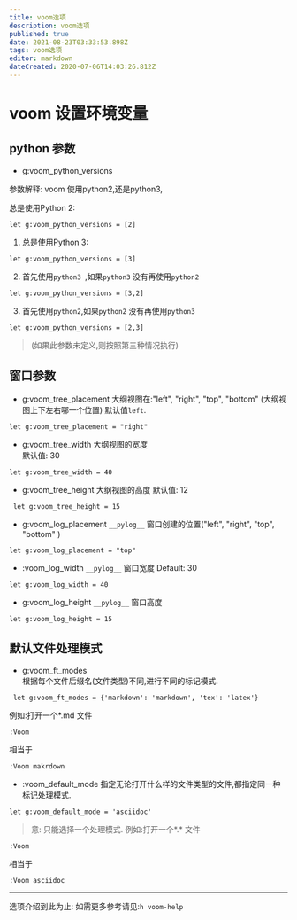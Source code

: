 ```yaml
---
title: voom选项
description: voom选项
published: true
date: 2021-08-23T03:33:53.898Z
tags: voom选项
editor: markdown
dateCreated: 2020-07-06T14:03:26.812Z
---
```


# voom 设置环境变量
## python 参数
- g:voom_python_versions  

参数解释: voom 使用python2,还是python3,

总是使用Python 2: 
```vim
let g:voom_python_versions = [2]
```
            
1. 总是使用Python 3: 
```vim
let g:voom_python_versions = [3]
```
2. 首先使用`python3 `,如果`python3` 没有再使用`python2`
```vim
let g:voom_python_versions = [3,2]
```
3. 首先使用`python2`,如果`python2` 没有再使用`python3`
```vim
let g:voom_python_versions = [2,3]
```

> (如果此参数未定义,则按照第三种情况执行) 
## 窗口参数

- g:voom_tree_placement 
大纲视图在:"left", "right", "top", "bottom"   (大纲视图上下左右哪一个位置)
默认值`left`.
```vim
let g:voom_tree_placement = "right"  
```

- g:voom_tree_width
大纲视图的宽度    
默认值: 30 
```vim
let g:voom_tree_width = 40
```
- g:voom_tree_height
大纲视图的高度
默认值: 12
```vim
 let g:voom_tree_height = 15   
```
- g:voom_log_placement 
`__pylog__` 窗口创建的位置("left", "right", "top", "bottom"     )

```vim
let g:voom_log_placement = "top"  
```
- :voom_log_width 
`__pylog__` 窗口宽度
 Default: 30
 ```vim
 let g:voom_log_width = 40
 ```
 - g:voom_log_height 
 `__pylog__` 窗口高度
 ```vim
 let g:voom_log_height = 15
 ```
 ## 默认文件处理模式
 - g:voom_ft_modes  
 根据每个文件后缀名(文件类型)不同,进行不同的标记模式.
 ```vim
  let g:voom_ft_modes = {'markdown': 'markdown', 'tex': 'latex'} 
  ```
  例如:打开一个*.md 文件
  ```vim
  :Voom 
  ```
  相当于
  ```vim
  :Voom makrdown
  ```
- :voom_default_mode 
指定无论打开什么样的文件类型的文件,都指定同一种标记处理模式.
```vim
let g:voom_default_mode = 'asciidoc'
```
> 意: 只能选择一个处理模式.
 例如:打开一个*.* 文件
  ```vim
  :Voom 
  ```
  相当于
  ```vim
  :Voom asciidoc
  ```
  
---
选项介绍到此为止:
如需更多参考请见:`h voom-help`
